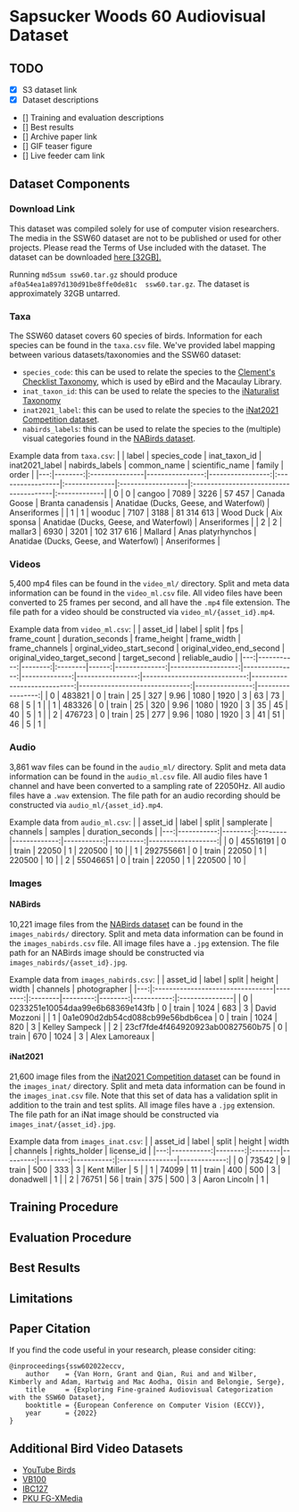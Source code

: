 # Sapsucker Woods 60 Audiovisual Dataset

## TODO
- [x] S3 dataset link
- [x] Dataset descriptions
- [] Training and evaluation descriptions
- [] Best results
- [] Archive paper link
- [] GIF teaser figure
- [] Live feeder cam link

## Dataset Components

### Download Link
This dataset was compiled solely for use of computer vision researchers. The media in the SSW60 dataset are not to be published or used for other projects. Please read the Terms of Use included with the dataset. The dataset can be downloaded [here [32GB].](https://ml-inat-competition-datasets.s3.amazonaws.com/ssw60/ssw60.tar.gz)

Running `md5sum ssw60.tar.gz` should produce `af0a54ea1a897d130d91be8ffe0de81c  ssw60.tar.gz`. 
The dataset is approximately 32GB untarred. 

### Taxa
The SSW60 dataset covers 60 species of birds. Information for each species can be found in the `taxa.csv` file. We've provided label mapping between various datasets/taxonomies and the SSW60 dataset:
  * `species_code`: this can be used to relate the species to the [Clement's Checklist Taxonomy](https://www.birds.cornell.edu/clementschecklist/download/), which is used by eBird and the Macaulay Library. 
  * `inat_taxon_id`: this can be used to relate the species to the [iNaturalist Taxonomy](https://www.inaturalist.org/pages/developers)
  * `inat2021_label`: this can be used to relate the species to the [iNat2021 Competition dataset](https://github.com/visipedia/inat_comp/tree/master/2021). 
  * `nabirds_labels`: this can be used to relate the species to the (multiple) visual categories found in the [NABirds dataset](https://dl.allaboutbirds.org/nabirds). 

Example data from `taxa.csv`: 
|    |   label | species_code   |   inat_taxon_id |   inat2021_label | nabirds_labels   | common_name   | scientific_name    | family                                 | order        |
|---:|--------:|:---------------|----------------:|-----------------:|:-----------------|:--------------|:-------------------|:---------------------------------------|:-------------|
|  0 |       0 | cangoo         |            7089 |             3226 | 57 457           | Canada Goose  | Branta canadensis  | Anatidae (Ducks, Geese, and Waterfowl) | Anseriformes |
|  1 |       1 | wooduc         |            7107 |             3188 | 81 314 613       | Wood Duck     | Aix sponsa         | Anatidae (Ducks, Geese, and Waterfowl) | Anseriformes |
|  2 |       2 | mallar3        |            6930 |             3201 | 102 317 616      | Mallard       | Anas platyrhynchos | Anatidae (Ducks, Geese, and Waterfowl) | Anseriformes |

### Videos
5,400 mp4 files can be found in the `video_ml/` directory. Split and meta data information can be found in the `video_ml.csv` file. All video files have been converted to 25 frames per second, and all have the `.mp4` file extension. The file path for a video should be constructed via `video_ml/{asset_id}.mp4`.

Example data from `video_ml.csv`:
|    |   asset_id |   label | split   |   fps |   frame_count |   duration_seconds |   frame_height |   frame_width |   frame_channels |   orginal_video_start_second |   original_video_end_second |   original_video_target_second |   target_second |   reliable_audio |
|---:|-----------:|--------:|:--------|------:|--------------:|-------------------:|---------------:|--------------:|-----------------:|-----------------------------:|----------------------------:|-------------------------------:|----------------:|-----------------:|
|  0 |     483821 |       0 | train   |    25 |           327 |               9.96 |           1080 |          1920 |                3 |                           63 |                          73 |                             68 |               5 |                1 |
|  1 |     483326 |       0 | train   |    25 |           320 |               9.96 |           1080 |          1920 |                3 |                           35 |                          45 |                             40 |               5 |                1 |
|  2 |     476723 |       0 | train   |    25 |           277 |               9.96 |           1080 |          1920 |                3 |                           41 |                          51 |                             46 |               5 |                1 |


### Audio
3,861 wav files can be found in the `audio_ml/` directory. Split and meta data information can be found in the `audio_ml.csv` file. All audio files have 1 channel and have been converted to a sampling rate of 22050Hz. All audio files have a `.wav` extension. The file path for an audio recording should be constructed via `audio_ml/{asset_id}.mp4`.

Example data from `audio_ml.csv`:
|    |   asset_id |   label | split   |   samplerate |   channels |   samples |   duration_seconds |
|---:|-----------:|--------:|:--------|-------------:|-----------:|----------:|-------------------:|
|  0 |   45516191 |       0 | train   |        22050 |          1 |    220500 |                 10 |
|  1 |  292755661 |       0 | train   |        22050 |          1 |    220500 |                 10 |
|  2 |   55046651 |       0 | train   |        22050 |          1 |    220500 |                 10 |


### Images
#### NABirds
10,221 image files from the [NABirds dataset](https://dl.allaboutbirds.org/nabirds) can be found in the `images_nabirds/` directory. Split and meta data information can be found in the `images_nabirds.csv` file. All image files have a `.jpg` extension. The file path for an NABirds image should be constructed via `images_nabirds/{asset_id}.jpg`.

Example data from `images_nabirds.csv`:
|    | asset_id                         |   label | split   |   height |   width |   channels | photographer   |
|---:|:---------------------------------|--------:|:--------|---------:|--------:|-----------:|:---------------|
|  0 | 0233251e10054daa99e6b68369e143fb |       0 | train   |     1024 |     683 |          3 | David Mozzoni  |
|  1 | 0a1e090d2db54cd088cb99e56bdb6cea |       0 | train   |     1024 |     820 |          3 | Kelley Sampeck |
|  2 | 23cf7fde4f464920923ab00827560b75 |       0 | train   |      670 |    1024 |          3 | Alex Lamoreaux |


#### iNat2021
21,600 image files from the [iNat2021 Competition dataset](https://github.com/visipedia/inat_comp/tree/master/2021) can be found in the `images_inat/` directory. Split and meta data information can be found in the `images_inat.csv` file. Note that this set of data has a validation split in addition to the train and test splits. All image files have a `.jpg` extension. The file path for an iNat image should be constructed via `images_inat/{asset_id}.jpg`.

Example data from `images_inat.csv`:
|    |   asset_id |   label | split   |   height |   width |   channels | rights_holder   |   license_id |
|---:|-----------:|--------:|:--------|---------:|--------:|-----------:|:----------------|-------------:|
|  0 |      73542 |       9 | train   |      500 |     333 |          3 | Kent Miller     |            5 |
|  1 |      74099 |      11 | train   |      400 |     500 |          3 | donadwell       |            1 |
|  2 |      76751 |      56 | train   |      375 |     500 |          3 | Aaron Lincoln   |            1 |


## Training Procedure 


## Evaluation Procedure

## Best Results


## Limitations

## Paper Citation
If you find the code useful in your research, please consider citing:
```
@inproceedings{ssw602022eccv,
    author    = {Van Horn, Grant and Qian, Rui and and Wilber, Kimberly and Adam, Hartwig and Mac Aodha, Oisin and Belongie, Serge},
    title     = {Exploring Fine-grained Audiovisual Categorization with the SSW60 Dataset},
    booktitle = {European Conference on Computer Vision (ECCV)},
    year      = {2022}
}
```

## Additional Bird Video Datasets
  * [YouTube Birds](https://www.cs.umd.edu/~chenzhu/fgvc/)
  * [VB100](http://arma.sourceforge.net/vb100/)
  * [IBC127](https://www.mi.t.u-tokyo.ac.jp/projects/IBC127)
  * [PKU FG-XMedia](http://59.108.48.34/tiki/FGCrossNet/)
